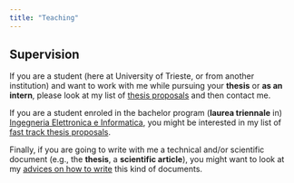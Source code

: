 ```yaml
---
title: "Teaching"
---
```


## Supervision
If you are a student (here at University of Trieste, or from another institution) and want to work with me while pursuing your **thesis** or **as an intern**, please look at my list of [thesis proposals](theses/) and then contact me.

If you are a student enroled in the bachelor program (**laurea triennale** in) [Ingegneria Elettronica e Informatica](https://corsi.units.it/in05/ingegneria-elettronica-informatica), you might be interested in my list of [fast track thesis proposals](fast-track/).

Finally, if you are going to write with me a technical and/or scientific document (e.g., the **thesis**, a **scientific article**), you might want to look at my [advices on how to write](how-to-write/) this kind of documents.
